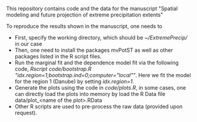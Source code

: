 This repository contains code and the data for the manuscript "Spatial modeling and future projection of extreme
precipitation extents" 

To reproduce the results shown in the manuscript, one needs to
* First, specify the working directory, which should be *~/ExtremePrecip/* in our case
* Then, one need to install the packages mvPotST as well as other packages listed in the R script files.
* Run the marginal fit and the dependence model fit via the following code, *Rscript code/bootstrap.R "idx.region=1;bootstrap.ind=0;computer=\"local\""*. Here we fit the model for the region 1 (Danube) by setting *idx.region=1*. 
* Generate the plots using the code in *code/plots.R*, in some cases, one can directly load the plots into memory by load the R Data file data/plot_\<name of the plot\>.RData
* Other R scripts are used to pre-process the raw data (provided upon request). 